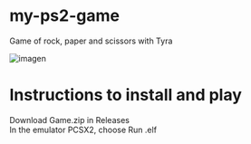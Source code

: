 # my-ps2-game
Game of rock, paper and scissors with Tyra

![imagen](https://user-images.githubusercontent.com/104105647/188333719-b188f727-53c0-423f-9522-f0049c17bbb4.png)

# Instructions to install and play

Download Game.zip in Releases
<br />
In the emulator PCSX2, choose Run .elf
